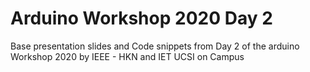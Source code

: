 # Arduino Workshop 2020 Day 2
 Base presentation slides and Code snippets from Day 2 of the arduino Workshop 2020 by IEEE - HKN and IET UCSI on Campus
